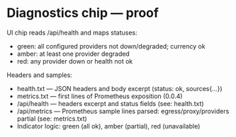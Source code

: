 # Diagnostics chip — proof
UI chip reads /api/health and maps statuses:

- green: all configured providers not down/degraded; currency ok
- amber: at least one provider degraded
- red: any provider down or health not ok

Headers and samples:

- health.txt — JSON headers and body excerpt (status: ok, sources{...})
- metrics.txt — first lines of Prometheus exposition (0.0.4)
- /api/health — headers excerpt and status fields (see: health.txt)
- /api/metrics — Prometheus sample lines parsed: egress/proxy/providers partial (see: metrics.txt)
- Indicator logic: green (all ok), amber (partial), red (unavailable)

